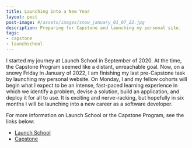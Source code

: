 ```yaml
---
title: Launching into a New Year
layout: post
post-image: #/assets/images/snow_january_01_07_22.jpg
description: Preparing for Capstone and launching my personal site.
tags:
- capstone
- launchschool
---
```


I started my journey at Launch School in September of 2020. At the time, the Capstone Program seemed like a distant, unreachable goal. Now, on a snowy Friday in January of 2022, I am finishing my last pre-Capstone task by launching my personal website. On Monday, I and my fellow cohorts will begin what I expect to be an intense, fast-paced learning experience in which we identify a problem, devise a solution, build an application, and deploy it for all to use. It is exciting and nerve-racking, but hopefully in six months I will be launching into a new career as a software developer. 

For more information on Launch School or the Capstone Program, see the links below: 
* [Launch School](https://launchschool.com/)
* [Capstone](https://launchschool.com/capstone)
